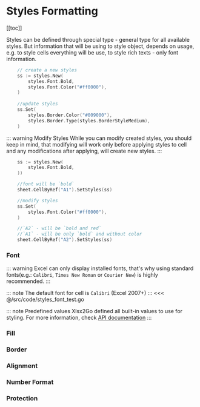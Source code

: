 # Styles Formatting
[[toc]]

Styles can be defined through special type - general type for all available styles. But information that will be using to style object, depends on usage, e.g. to style cells everything will be use, to style rich texts - only font information. 

```go
	// create a new styles
	ss := styles.New(
		styles.Font.Bold,
		styles.Font.Color("#ff0000"),
	)
	
	//update styles
	ss.Set(
		styles.Border.Color("#009000"),
		styles.Border.Type(styles.BorderStyleMedium),
	)
```
::: warning Modify Styles
While you can modify created styles, you should keep in mind, that modifying will work only before applying styles to cell and any modifications after applying, will create new styles.
:::

```go
	ss := styles.New(
		styles.Font.Bold,
	))

	//font will be `bold`
	sheet.CellByRef("A1").SetStyles(ss)

	//modify styles
	ss.Set(
		styles.Font.Color("#ff0000"),
	)

	//`A2` - will be `bold and red` 
	//`A1` - will be only `bold` and without color
	sheet.CellByRef("A2").SetStyles(ss)
```

### Font
::: warning
Excel can only display installed fonts, that's why using standard fonts(e.g.: `Calibri`, `Times New Roman` or `Courier New`) is highly recommended.
:::

::: note
The default font for cell is `Calibri` (Excel 2007+)
:::
<<< @/src/code/styles_font_test.go

::: note Predefined values
Xlsx2Go defined all built-in values to use for styling. For more information, check [API documentation](https://godoc.org/github.com/plandem/ooxml/format/styles#pkg-constants)
::: 

### Fill

### Border

### Alignment

### Number Format

### Protection